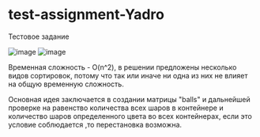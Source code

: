 # test-assignment-Yadro
Тестовое задание

![image](https://github.com/artrbtlln/test-assignment-Yadro/assets/147256800/6314b43c-786f-42ab-aa8b-4833b182fc5c)
![image](https://github.com/artrbtlln/test-assignment-Yadro/assets/147256800/2a09413f-6645-4987-9fb1-e7c33a5307e0)

Временная сложность - O(n^2), в решении предложены несколько видов сортировок, потому что так или иначе ни одна из них не влияет на общую временную сложность.

Основная идея заключается в создании матрицы "balls" и дальнейшей проверке на равенство количества всех шаров в контейнере и количество шаров определенного цвета во всех контейнерах, если это условие соблюдается ,то перестановка возможна.
